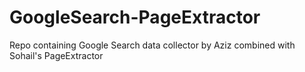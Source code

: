 # GoogleSearch-PageExtractor
Repo containing Google Search data collector by Aziz combined with Sohail's PageExtractor
